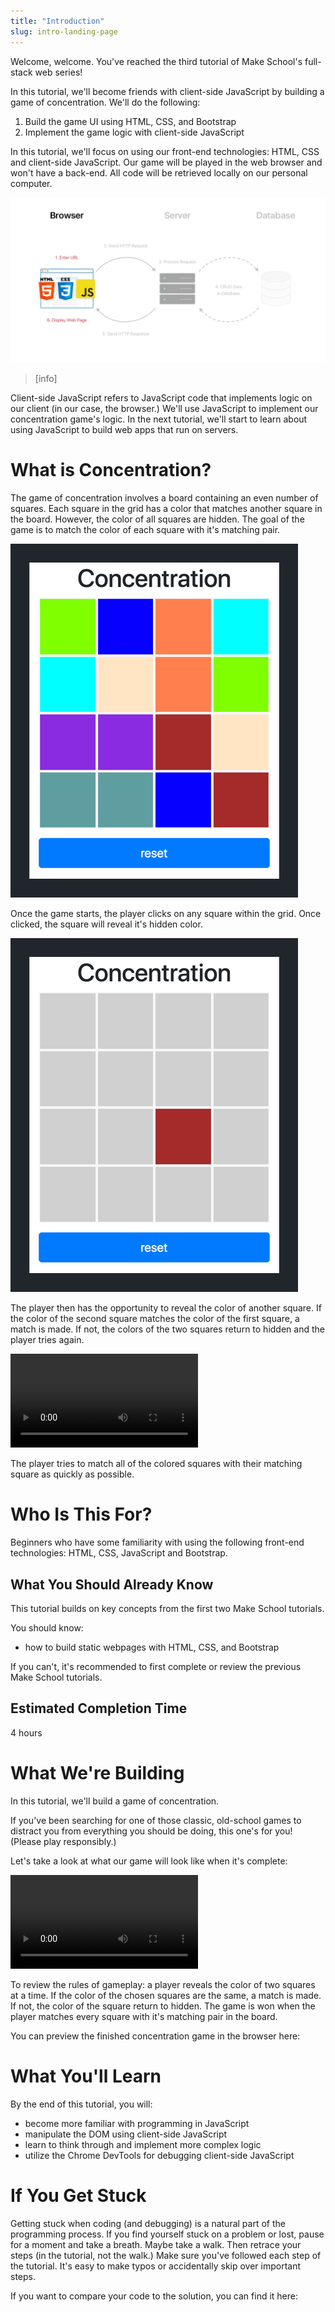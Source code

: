 ```yaml
---
title: "Introduction"
slug: intro-landing-page
---
```


Welcome, welcome. You've reached the third tutorial of Make School's full-stack web series!

In this tutorial, we'll become friends with client-side JavaScript by building a game of concentration. We'll do the following:

1. Build the game UI using HTML, CSS, and Bootstrap
2. Implement the game logic with client-side JavaScript

In this tutorial, we'll focus on using our front-end technologies: HTML, CSS and client-side JavaScript. Our game will be played in the web browser and won't have a back-end. All code will be retrieved locally on our personal computer.

![Concentration Focus](assets/concentration_focus.jpg)

> [info]
>
Client-side JavaScript refers to JavaScript code that implements logic on our client (in our case, the browser.) We'll use JavaScript to implement our concentration game's logic. In the next tutorial, we'll start to learn about using JavaScript to build web apps that run on servers.

# What is Concentration?

The game of concentration involves a board containing an even number of squares. Each square in the grid has a color that matches another square in the board. However, the color of all squares are hidden. The goal of the game is to match the color of each square with it's matching pair.

![Completed Game](assets/completed_game.png)

Once the game starts, the player clicks on any square within the grid. Once clicked, the square will reveal it's hidden color.

![Flipped Square](assets/flipped_square.png)

The player then has the opportunity to reveal the color of another square. If the color of the second square matches the color of the first square, a match is made. If not, the colors of the two squares return to hidden and the player tries again.

![Playing Concentration](assets/playing_concentration.mov)

The player tries to match all of the colored squares with their matching square as quickly as possible.

# Who Is This For?

Beginners who have some familiarity with using the following front-end technologies: HTML, CSS, JavaScript and  Bootstrap.

## What You Should Already Know

This tutorial builds on key concepts from the first two Make School tutorials.

You should know:

- how to build static webpages with HTML, CSS, and Bootstrap

If you can't, it's recommended to first complete or review the previous Make School tutorials.

## Estimated Completion Time

4 hours

# What We're Building

In this tutorial, we'll build a game of concentration.

If you've been searching for one of those classic, old-school games to distract you from everything you should be doing, this one's for you! (Please play responsibly.) 

Let's take a look at what our game will look like when it's complete:

![Finish Full Game](assets/finish_full_game.mov)

To review the rules of gameplay: a player reveals the color of two squares at a time. If the color of the chosen squares are the same, a match is made. If not, the color of the square return to hidden. The game is won when the player matches every square with it's matching pair in the board.

You can preview the finished concentration game in the browser here:

<!-- TODO: turn into github page with the concentration game -->

# What You'll Learn

By the end of this tutorial, you will:

- become more familiar with programming in JavaScript
- manipulate the DOM using client-side JavaScript
- learn to think through and implement more complex logic 
- utilize the Chrome DevTools for debugging client-side JavaScript

# If You Get Stuck

Getting stuck when coding (and debugging) is a natural part of the programming process. If you find yourself stuck on a problem or lost, pause for a moment and take a breath. Maybe take a walk. Then retrace your steps (in the tutorial, not the walk.) Make sure you've followed each step of the tutorial. It's easy to make typos or accidentally skip over important steps.

If you want to compare your code to the solution, you can find it here:

<!-- TODO: insert link to github repo -->

